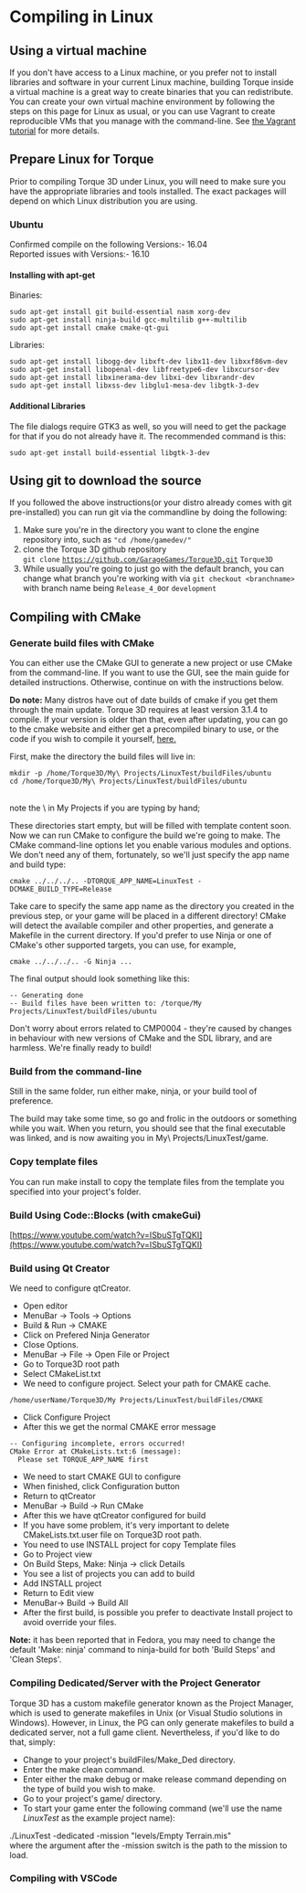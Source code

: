 # Compiling in Linux

## Using a virtual machine <a href="#toc0" id="toc0"></a>

If you don't have access to a Linux machine, or you prefer not to install libraries and software in your current Linux machine, building Torque inside a virtual machine is a great way to create binaries that you can redistribute. You can create your own virtual machine environment by following the steps on this page for Linux as usual, or you can use Vagrant to create reproducible VMs that you manage with the command-line. See [the Vagrant tutorial](http://wiki.torque3d.org/coder:compiling-using-vagrant) for more details.

## Prepare Linux for Torque <a href="#toc1" id="toc1"></a>

Prior to compiling Torque 3D under Linux, you will need to make sure you have the appropriate libraries and tools installed. The exact packages will depend on which Linux distribution you are using.

### Ubuntu <a href="#toc2" id="toc2"></a>

Confirmed compile on the following Versions:- 16.04\
Reported issues with Versions:- 16.10

#### Installing with apt-get <a href="#toc3" id="toc3"></a>

Binaries:

```
sudo apt-get install git build-essential nasm xorg-dev 
sudo apt-get install ninja-build gcc-multilib g++-multilib 
sudo apt-get install cmake cmake-qt-gui
```

Libraries:

```
sudo apt-get install libogg-dev libxft-dev libx11-dev libxxf86vm-dev 
sudo apt-get install libopenal-dev libfreetype6-dev libxcursor-dev 
sudo apt-get install libxinerama-dev libxi-dev libxrandr-dev 
sudo apt-get install libxss-dev libglu1-mesa-dev libgtk-3-dev
```

#### Additional Libraries <a href="#toc10" id="toc10"></a>

The file dialogs require GTK3 as well, so you will need to get the package for that if you do not already have it. The recommended command is this:

```
sudo apt-get install build-essential libgtk-3-dev
```

## Using git to download the source <a href="#toc11" id="toc11"></a>

If you followed the above instructions(or your distro already comes with git pre-installed) you can run git via the commandline by doing the following:

1. Make sure you're in the directory you want to clone the engine repository into, such as `"cd /home/gamedev/"`
2. clone the Torque 3D github repository\
   `git clone` [`https://github.com/GarageGames/Torque3D.git`](https://github.com/GarageGames/Torque3D.git) `Torque3D`
3. While usually you're going to just go with the default branch, you can change what branch you're working with via `git checkout <branchname>` with branch name being `Release_4_0`or `development`

## Compiling with CMake <a href="#toc12" id="toc12"></a>

### Generate build files with CMake <a href="#toc13" id="toc13"></a>

You can either use the CMake GUI to generate a new project or use CMake from the command-line. If you want to use the GUI, see the main guide for detailed instructions. Otherwise, continue on with the instructions below.

**Do note:** Many distros have out of date builds of cmake if you get them through the main update. Torque 3D requires at least version 3.1.4 to compile. If your version is older than that, even after updating, you can go to the cmake website and either get a precompiled binary to use, or the code if you wish to compile it yourself, [here.](https://cmake.org/download/)

First, make the directory the build files will live in:

```
mkdir -p /home/Torque3D/My\ Projects/LinuxTest/buildFiles/ubuntu
cd /home/Torque3D/My\ Projects/LinuxTest/buildFiles/ubuntu
```

\
note the \ in My Projects if you are typing by hand;

These directories start empty, but will be filled with template content soon. Now we can run CMake to configure the build we're going to make. The CMake command-line options let you enable various modules and options. We don't need any of them, fortunately, so we'll just specify the app name and build type:

```
cmake ../../../.. -DTORQUE_APP_NAME=LinuxTest -DCMAKE_BUILD_TYPE=Release
```

Take care to specify the same app name as the directory you created in the previous step, or your game will be placed in a different directory! CMake will detect the available compiler and other properties, and generate a Makefile in the current directory. If you'd prefer to use Ninja or one of CMake's other supported targets, you can use, for example,

```
cmake ../../../.. -G Ninja ...
```

The final output should look something like this:

```
-- Generating done
-- Build files have been written to: /torque/My Projects/LinuxTest/buildFiles/ubuntu
```

Don't worry about errors related to CMP0004 - they're caused by changes in behaviour with new versions of CMake and the SDL library, and are harmless. We're finally ready to build!

### Build from the command-line <a href="#toc14" id="toc14"></a>

Still in the same folder, run either make, ninja, or your build tool of preference.

The build may take some time, so go and frolic in the outdoors or something while you wait. When you return, you should see that the final executable was linked, and is now awaiting you in My\ Projects/LinuxTest/game.

### Copy template files <a href="#toc15" id="toc15"></a>

You can run make install to copy the template files from the template you specified into your project's folder.

### Build Using Code::Blocks (with cmakeGui) <a href="#toc16" id="toc16"></a>

[https://www.youtube.com/watch?v=ISbuSTgTQKI](https://www.youtube.com/watch?v=ISbuSTgTQKI)

### Build using Qt Creator <a href="#toc17" id="toc17"></a>

We need to configure qtCreator.

* Open editor
* MenuBar -> Tools -> Options
* Build & Run -> CMAKE
* Click on Prefered Ninja Generator
* Close Options.
* MenuBar -> File -> Open File or Project
* Go to Torque3D root path
* Select CMakeList.txt
* We need to configure project. Select your path for CMAKE cache.

```
/home/userName/Torque3D/My Projects/LinuxTest/buildFiles/CMAKE
```

* Click Configure Project
* After this we get the normal CMAKE error message

```
-- Configuring incomplete, errors occurred!
CMake Error at CMakeLists.txt:6 (message):
  Please set TORQUE_APP_NAME first
```

* We need to start CMAKE GUI to configure
* When finished, click Configuration button
* Return to qtCreator
* MenuBar -> Build -> Run CMake
* After this we have qtCreator configured for build
* If you have some problem, it's very important to delete CMakeLists.txt.user file on Torque3D root path.
* You need to use INSTALL project for copy Template files
* Go to Project view
* On Build Steps, Make: Ninja -> click Details
* You see a list of projects you can add to build
* Add INSTALL project
* Return to Edit view
* MenuBar-> Build -> Build All
* After the first build, is possible you prefer to deactivate Install project to avoid override your files.

**Note:** it has been reported that in Fedora, you may need to change the default 'Make: ninja' command to ninja-build for both 'Build Steps' and 'Clean Steps'.

### Compiling Dedicated/Server with the Project Generator <a href="#toc18" id="toc18"></a>

Torque 3D has a custom makefile generator known as the Project Manager, which is used to generate makefiles in Unix (or Visual Studio solutions in Windows). However, in Linux, the PG can only generate makefiles to build a dedicated server, not a full game client. Nevertheless, if you'd like to do that, simply:

* Change to your project's buildFiles/Make\_Ded directory.
* Enter the make clean command.
* Enter either the make debug or make release command depending on the type of build you wish to make.
* Go to your project's game/ directory.
* To start your game enter the following command (we'll use the name _LinuxTest_ as the example project name):

./LinuxTest -dedicated -mission "levels/Empty Terrain.mis"\
where the argument after the -mission switch is the path to the mission to load.

### Compiling with VSCode


